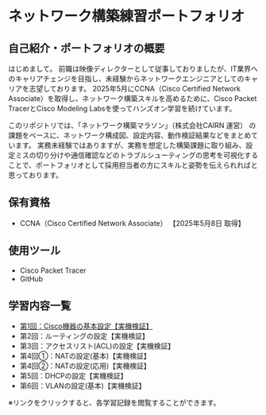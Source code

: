 # ネットワーク構築練習ポートフォリオ

## 自己紹介・ポートフォリオの概要
はじめまして。 前職は映像ディレクターとして従事しておりましたが、IT業界へのキャリアチェンジを目指し、未経験からネットワークエンジニアとしてのキャリアを志望しております。 
2025年5月にCCNA（Cisco Certified Network Associate）を取得し、ネットワーク構築スキルを高めるために、Cisco Packet TracerとCisco Modeling Labsを使ってハンズオン学習を続けています。 

このリポジトリでは、「ネットワーク構築マラソン」（株式会社CAIRN 運営） の課題をベースに、ネットワーク構成図、設定内容、動作検証結果などをまとめています。
実務未経験ではありますが、実務を想定した構築課題に取り組み、設定ミスの切り分けや通信確認などのトラブルシューティングの思考を可視化することで、ポートフォリオとして採用担当者の方にスキルと姿勢を伝えられればと思っております。

## 保有資格
- CCNA（Cisco Certified Network Associate） 【2025年5月8日 取得】

## 使用ツール
- Cisco Packet Tracer
- GitHub

## 学習内容一覧
- [第1回：Cisco機器の基本設定【実機検証】](/study01/README.md)
- 第2回：ルーティングの設定【実機検証】
- 第3回：アクセスリスト(ACL)の設定【実機検証】
- 第4回①：NATの設定(基本)【実機検証】
- 第4回②：NATの設定(応用)【実機検証】
- 第5回：DHCPの設定【実機検証】
- 第6回：VLANの設定(基本)【実機検証】

※リンクをクリックすると、各学習記録を閲覧することができます。
